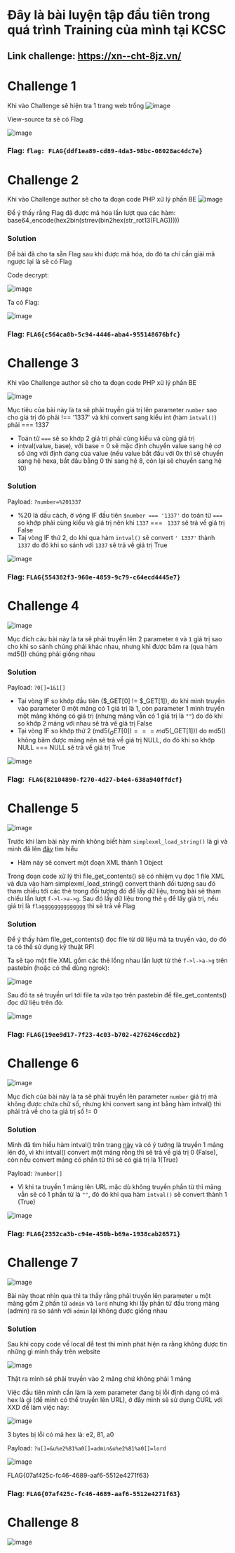 # Đây là bài luyện tập đầu tiên trong quá trình Training của mình tại KCSC
## Link challenge: https://xn--cht-8jz.vn/

# Challenge 1
Khi vào Challenge sẽ hiện tra 1 trang web trống
![image](https://user-images.githubusercontent.com/86275419/218961726-15d7920e-5c7f-4bee-a1c6-28bdd893117a.png)

View-source ta sẽ có Flag

![image](https://user-images.githubusercontent.com/86275419/218961907-d2c3d9e0-93b7-439a-a869-f24bce6cbe3b.png)

### Flag: `flag: FLAG{ddf1ea89-cd89-4da3-98bc-08028ac4dc7e}`

# Challenge 2
Khi vào Challenge author sẽ cho ta đoạn code PHP xử lý phần BE
![image](https://user-images.githubusercontent.com/86275419/218962362-9dbfaa82-aa61-456e-86ff-6fe19fe7ac7c.png)

Để ý thấy rằng Flag đã được mã hóa lần lượt qua các hàm: base64_encode(hex2bin(strrev(bin2hex(str_rot13(FLAG)))))

### Solution

Đề bài đã cho ta sẵn Flag sau khi được mã hóa, do đó ta chỉ cần giải mã ngược lại là sẽ có Flag

Code decrypt:

![image](https://user-images.githubusercontent.com/86275419/218963928-9fa958d2-62e4-4a9b-800b-132df4e10bf4.png)

Ta có Flag:

![image](https://user-images.githubusercontent.com/86275419/218964113-5502a690-96b7-4dd0-bb29-0b17890932ce.png)

### Flag: `FLAG{c564ca8b-5c94-4446-aba4-955148676bfc}`
# Challenge 3
Khi vào Challenge author sẽ cho ta đoạn code PHP xử lý phần BE

![image](https://user-images.githubusercontent.com/86275419/218966966-1b77245d-e651-4441-91b1-aecb0defdace.png)

Mục tiêu của bài này là ta sẽ phải truyền giá trị lên parameter `number` sao cho giá trị đó phải !== '1337' và khi convert sang kiểu int (hàm `intval()`) phải === 1337
+ Toán tử `===` sẽ so khớp 2 giá trị phải cùng kiểu và cùng giá trị
+ intval(value, base), với base = 0 sẽ mặc định chuyển value sang hệ cơ số ứng với định dạng của value (nếu value bắt đầu với 0x thì sẽ chuyển sang hệ hexa, bắt đâu bằng 0 thì sang hệ 8, còn lại sẽ chuyển sang hệ 10)

### Solution

Payload: `?number=%201337`

+ %20 là dấu cách, ở vòng IF đầu tiên `$number === '1337'` do toán từ `===` so khớp phải cùng kiểu và giá trị nên khi `1337` === ` 1337` sẽ trả về giá trị False
+ Taị vòng IF thứ 2, do khi qua hàm `intval()` sẽ convert `' 1337'` thành `1337` do đó khi so sánh với `1337` sẽ trả về giá trị True

![image](https://user-images.githubusercontent.com/86275419/218972129-196bbe73-d254-4d3f-b129-8991255d6b16.png)

### Flag: `FLAG{554382f3-960e-4859-9c79-c64ecd4445e7}`

# Challenge 4

![image](https://user-images.githubusercontent.com/86275419/218972576-ae24b013-133b-4ca3-b37d-942b3cf31045.png)

Mục đích cảu bài này là ta sẽ phải truyền lên 2 parameter `0` và `1` giá trị sao cho khi so sánh chúng phải khác nhau, nhưng khi được băm ra (qua hàm md5()) chúng phải giống nhau

### Solution

Payload: `?0[]=1&1[]`

+ Tại vòng IF so khớp đầu tiên ($_GET[0] != $_GET[1]), do khi mình truyền vào parameter 0 một mảng có 1 giá trị là 1, còn parameter 1 mình truyền một mảng không có giá trị (nhưng mảng vẫn có 1 giá trị là `""`) do đó khi so khớp 2 mảng với nhau sẽ trả về giá trị False
+ Tại vòng IF so khớp thứ 2 (md5($_GET[0]) === md5($_GET[1])) do md5() không băm được mảng nên sẽ trả về giá trị NULL, do đó khi so khớp NULL === NULL sẽ trả về giá trị True

![image](https://user-images.githubusercontent.com/86275419/218979769-94e3679d-352e-4f3b-b03d-47fe792b59a5.png)

### Flag:` FLAG{82104890-f270-4d27-b4e4-638a940ffdcf}`

# Challenge 5

![image](https://user-images.githubusercontent.com/86275419/218981764-2fec68ab-9342-4618-95ce-e654e56049aa.png)

Trước khi làm bài này mình không biết hàm `simplexml_load_string()` là gì và mình đã lên [đây](https://www.php.net/manual/en/function.simplexml-load-string.php) tìm hiểu

+ Hàm này sẽ convert một đoạn XML thành 1 Object

Trong đoạn code xử lý thì file_get_contents() sẽ có nhiệm vụ đọc 1 file XML và đưa vào hàm simplexml_load_string() convert thành đối tượng sau đó tham chiếu tới các thẻ trong đối tượng đó để lấy dữ liệu, trong bài sẽ tham chiếu lần lượt `f->l->a->g`. Sau đó lấy dữ liệu trong thẻ `g` để lấy giá trị, nếu giá trị là `flagggggggggggggg` thì sẽ trả về Flag

### Solution

Để ý thấy hàm file_get_contents() đọc file từ dữ liệu mà ta truyền vào, do đó ta có thể sử dụng kỹ thuật RFI

Ta sẽ tạo một file XML gồm các thẻ lồng nhau lần lượt từ thẻ `f->l->a->g` trên pastebin (hoặc có thể dùng ngrok):

![image](https://user-images.githubusercontent.com/86275419/218984891-1e28d170-efd2-41c1-ac88-ea27a1dc05df.png)

Sau đó ta sẽ truyền url tới file ta vừa tạo trên pastebin để file_get_contents() đọc dữ liệu trên đó:

![image](https://user-images.githubusercontent.com/86275419/218985388-022e44ba-433c-4147-8264-5758b7a678fe.png)

### Flag: `FLAG{19ee9d17-7f23-4c03-b702-4276246ccdb2}`

# Challenge 6

![image](https://user-images.githubusercontent.com/86275419/218985540-c8d6917e-5f25-4bb7-96b9-12424e7fc8d1.png)

Mục đích của bài này là ta sẽ phải truyền lên parameter `number` giá trị mà không được chứa chữ số, nhưng khi convert sang int bằng hàm intval() thì phải trả về cho ta giá trị số != 0

### Solution

Mình đã tìm hiểu hàm intval() trên trang [này](https://www.php.net/manual/en/function.intval.php) và có ý tưởng là truyền 1 mảng lên đó, vì khi intval() convert một mảng rỗng thì sẽ trả về giá trị 0 (False), còn nếu convert mảng có phần tử thì sẽ có giá trị là 1(True)

Payload: `?number[]`

+ Vì khi ta truyền 1 mảng lên URL mặc dù không truyền phần từ thì mảng vẫn sẽ có 1 phần từ là `""`, đó đó khi qua hàm `intval()` sẽ convert thành 1 (True)

![image](https://user-images.githubusercontent.com/86275419/218987599-a5e469f8-b3c3-434a-80d8-8a970a3d9b1e.png)

### Flag: `FLAG{2352ca3b-c94e-450b-b69a-1938cab26571}`

# Challenge 7

![image](https://user-images.githubusercontent.com/86275419/218988194-883bdcbb-69b1-4c0f-a592-968e49b19d09.png)

Bài này thoạt nhìn qua thì ta thấy rằng phải truyền lên parameter `u` một mảng gồm 2 phần tử `admin` và `lord` nhưng khi lấy phần tử đầu trong mảng (admin) ra so sánh với `admin` lại không được giống nhau

### Solution 

Sau khi copy code về local để test thì mình phát hiện ra rằng không được tin những gì mình thấy trên website

![image](https://user-images.githubusercontent.com/86275419/218989400-8fc59e7d-302b-43e0-8ff0-88b6dba612e2.png)

Thật ra mình sẽ phải truyền vào 2 mảng chứ không phải 1 mảng

Việc đầu tiên mình cần làm là xem parameter đang bị lỗi định dạng có mã hex là gì (để mình có thể truyền lên URL), ở đây mình sẽ sử dụng CURL với XXD để làm việc này:

![image](https://user-images.githubusercontent.com/86275419/218990962-26711100-ce36-4f58-96c1-ce16f10453ab.png)

3 bytes bị lỗi có mã hex là: e2, 81, a0

Payload: `?u[]=&u%e2%81%a0[]=admin&u%e2%81%a0[]=lord`

![image](https://user-images.githubusercontent.com/86275419/218991934-d71a6888-d5a2-4615-bdf2-253525dd6ae3.png)

FLAG{07af425c-fc46-4689-aaf6-5512e4271f63}

### Flag: `FLAG{07af425c-fc46-4689-aaf6-5512e4271f63}`

# Challenge 8
![image](https://user-images.githubusercontent.com/86275419/218992425-f932f807-5093-488b-ae10-ce6d30e152d8.png)




